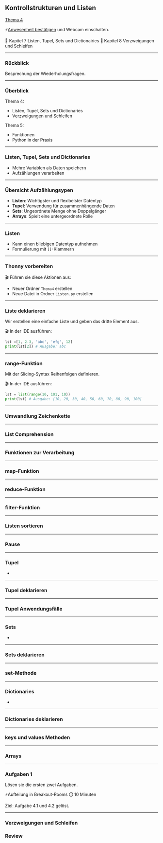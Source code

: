 ## Kontrollstrukturen und Listen

[Thema 4](readme.md)

⚡[Anwesenheit bestätigen](https://moodle.medizintechnik-hf.ch/mod/attendance/manage.php?id=4479) und Webcam einschalten.

📖 Kapitel 7 Listen, Tupel, Sets und Dictionairies
📖 Kapitel 8 Verzweigungen und Schleifen

---
### Rückblick

Besprechung der Wiederholungsfragen.

---
### Überblick

Thema 4:
* Listen, Tupel, Sets und Dictionaries
* Verzweigungen und Schleifen

Thema 5:
* Funktionen
* Python in der Praxis

---
### Listen, Tupel, Sets und Dictionaries

* Mehre Variablen als Daten speichern
* Aufzählungen verarbeiten

---
### Übersicht Aufzählungsypen

* **Listen**: Wichtigster und flexibelster Datentyp
* **Tupel**: Verwendung für zusammenhängende Daten
* **Sets**: Ungeordnete Menge ohne Doppelgänger
* **Arrays**: Spielt eine untergeordnete Rolle

---
### Listen

* Kann einen bliebigen Datentyp aufnehmen
* Formulierung mit `[]`-Klammern

---
### Thonny vorbereiten

🎬 Führen sie diese Aktionen aus:
* Neuer Ordner `Thema4` erstellen
* Neue Datei in Ordner `Listen.py` erstellen

---
### Liste deklarieren

Wir erstellen eine einfache Liste und geben das dritte Element aus.

🎬 In der IDE ausführen:

```py
lst =[1, 2.3, 'abc', 'efg', 12]
print(lst[2]) # Ausgabe: abc
```

---
### range-Funktion

Mit der Slicing-Syntax Reihenfolgen definieren.

🎬 In der IDE ausführen:

```py
lst = list(range(10, 101, 10))
print(lst) # Ausgabe: [10, 20, 30, 40, 50, 60, 70, 80, 90, 100]
```

---
### Umwandlung Zeichenkette



---
### List Comprehension

---
### Funktionen zur Verarbeitung


---
### map-Funktion

---
### reduce-Funktion

---
### filter-Funktion

---
### Listen sortieren

---
### Pause

---
### Tupel

* 

---
### Tupel deklarieren

---
### Tupel Anwendungsfälle

---
### Sets

* 

---
### Sets deklarieren

---
### set-Methode

---
### Dictionaries

* 

---
### Dictionaries deklarieren


---
### keys und values Methoden


---
### Arrays

---
### Aufgaben 1

Lösen sie die ersten zwei Aufgaben.

⚡Aufteilung in Breakout-Rooms ⏱️ 10 Minuten

Ziel: Aufgabe 4.1 und 4.2 gelöst.

---
### Verzweigungen und Schleifen


### Review




